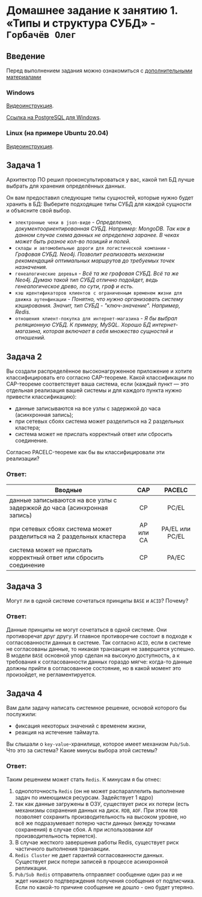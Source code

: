 # Домашнее задание к занятию 1. «Типы и структура СУБД» - `Горбачёв Олег`
## Введение
Перед выполнением задания можно ознакомиться с [дополнительными материалами](https://github.com/netology-code/virt-homeworks/tree/virt-11/additional)

### Windows

[Видеоинструкция](https://embed.new.video/uyjUq9B3qYo6BbbkzG71Ny).

[Ссылка на PostgreSQL для Windows](https://www.enterprisedb.com/downloads/postgres-postgresql-downloads).

### Linux (на примере Ubuntu 20.04)

[Видеоинструкция](https://embed.new.video/cRQW4Z2YnxZUxzKRLWwnPF).

## Задача 1

Архитектор ПО решил проконсультироваться у вас, какой тип БД 
лучше выбрать для хранения определённых данных.

Он вам предоставил следующие типы сущностей, которые нужно будет хранить в БД:
Выберите подходящие типы СУБД для каждой сущности и объясните свой выбор.

- `электронные чеки в json-виде` - *Определенно, документоориентированная СУБД. Например: MongoDB. Так как в данном случае схема данных не определена заранее. В 
чеках может быть разное кол-во позиций и полей.*
- `склады и автомобильные дороги для логистической компании` - *Графовая СУБД. Neo4j. Позволит реализовать механизм рекомендаций оптимальных маршрутов до требуемых точек назначения.*
- `генеалогические деревья` - *Всё та же графовая СУБД. Всё та же Neo4j. Думаю такой тип СУБД отлично подойдет, ведь генеалогическое древо, по сути, граф и есть.*
- `кэш идентификаторов клиентов с ограниченным временем жизни для движка аутенфикации` - *Понятно, что нужно организовать систему кэширования. Значит, тип СУБД - "ключ-значение". Например, Redis.*
- `отношения клиент-покупка для интернет-магазина` - *Я бы выбрал реляционную СУБД. К примеру, MySQL. Хорошо БД интернет-магазина, которая включает в себя множество сущностей и отношений.*

## Задача 2

Вы создали распределённое высоконагруженное приложение и хотите классифицировать его согласно 
CAP-теореме. Какой классификации по CAP-теореме соответствует ваша система, если 
(каждый пункт — это отдельная реализация вашей системы и для каждого пункта нужно привести классификацию):

- данные записываются на все узлы с задержкой до часа (асинхронная запись);
- при сетевых сбоях система может разделиться на 2 раздельных кластера;
- система может не прислать корректный ответ или сбросить соединение.

Согласно PACELC-теореме как бы вы классифицировали эти реализации?

### Ответ:
| Вводные | CAP | PACELC |
| ----------- |:-------------:|:-------------:|
| данные записываются на все узлы с задержкой до часа (асинхронная запись) | CP | PC/EL |
| при сетевых сбоях система может разделиться на 2 раздельных кластера | AP или CA | PA/EL или PC/EL |
| система может не прислать корректный ответ или сбросить соединение | CP | PA/EC |

## Задача 3

Могут ли в одной системе сочетаться принципы `BASE` и `ACID`? Почему?

### Ответ:
Данные принципы не могут сочетаться в одной системе. Они противоречат друг другу. И главное противоречие состоит в подходе к согласованности данных в системе. Так согласно `ACID`, если в системе не согласованы данные, то никакая транзакция не завершится успешно. В модели `BASE` основной упор сделан на высокую доступность, а к требования к согласованности данных гораздо мягче: когда-то данные должны прийти в согласованное состояние, но в какой момент это произойдет, не регламентируется.

## Задача 4

Вам дали задачу написать системное решение, основой которого бы послужили:

- фиксация некоторых значений с временем жизни,
- реакция на истечение таймаута.

Вы слышали о `key-value`-хранилище, которое имеет механизм `Pub/Sub`. 
Что это за система? Какие минусы выбора этой системы?

### Ответ:
Таким решением может стать `Redis`. К минусам я бы отнес:
1. однопоточность `Redis` (он не может распараллелить выполнение задач по имеющимся ресурсам. Задействует 1 ядро)
2. так как данные загружены в ОЗУ, существует риск их потери (есть механизмы сохранения данных на диск. `RDB`, `AOF`. При этом `RDB` позволяет сохранить производительность на высоком уровне, но всё же подразумевает потерю части данных (между точками сохранения) в случае сбоя. А при использовании `AOF` производительность теряется). 
3. В случае жесткого завершения работы Redis, существует риск частичного выполнения транзакции. 
4. `Redis Cluster` не дает гарантий согласованности данных. Существует риск потери записей в процессе асинхронной репликации. 
5. `Pub/Sub Redis` отправитель  отправляет сообщение один раз и не ждет никакого подтверждения получения сообщения от подписчика. Если по какой-то причине сообщение не дошло - оно будет утеряно.

